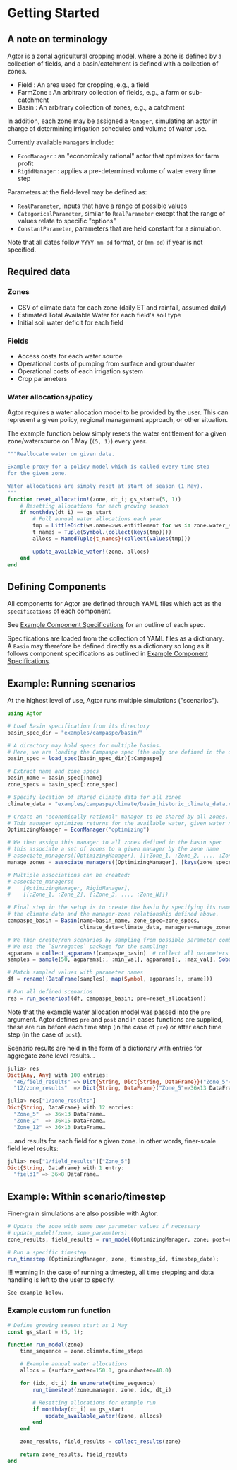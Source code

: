 # Getting Started

## A note on terminology

Agtor is a zonal agricultural cropping model, where a zone is defined by a collection of fields, and a basin/catchment is defined with a collection of zones.

- Field : An area used for cropping, e.g., a field
- FarmZone  : An arbitrary collection of fields, e.g., a farm or sub-catchment
- Basin : An arbitrary collection of zones, e.g., a catchment

In addition, each zone may be assigned a `Manager`, simulating an actor in charge of determining irrigation schedules and volume of water use.

Currently available `Manager`s include:

- `EconManager` : an "economically rational" actor that optimizes for farm profit
- `RigidManager` : applies a pre-determined volume of water every time step

Parameters at the field-level may be defined as:

- `RealParameter`, inputs that have a range of possible values
- `CategoricalParameter`, similar to `RealParameter` except that the range of values relate to specific "options"
- `ConstantParameter`, parameters that are held constant for a simulation.

Note that all dates follow `YYYY-mm-dd` format, or (`mm-dd`) if year is not specified.

## Required data

### Zones

- CSV of climate data for each zone (daily ET and rainfall, assumed daily)
- Estimated Total Available Water for each field's soil type
- Initial soil water deficit for each field

### Fields

- Access costs for each water source
- Operational costs of pumping from surface and groundwater
- Operational costs of each irrigation system
- Crop parameters

### Water allocations/policy

Agtor requires a water allocation model to be provided by the user.
This can represent a given policy, regional management approach, or other situation.

The example function below simply resets the water entitlement for a given zone/watersource
on 1 May (`(5, 1)`) every year.

```julia
"""Reallocate water on given date.

Example proxy for a policy model which is called every time step
for the given zone.

Water allocations are simply reset at start of season (1 May).
"""
function reset_allocation!(zone, dt_i; gs_start=(5, 1))
    # Resetting allocations for each growing season
    if monthday(dt_i) == gs_start
        # Full annual water allocations each year
        tmp = LittleDict(ws.name=>ws.entitlement for ws in zone.water_sources)
        t_names = Tuple(Symbol.(collect(keys(tmp))))
        allocs = NamedTuple{t_names}(collect(values(tmp)))

        update_available_water!(zone, allocs)
    end
end
```

## Defining Components

All components for Agtor are defined through YAML files which act as the `specifications` of each component.

See [Example Component Specifications](@ref) for an outline of each spec.

Specifications are loaded from the collection of YAML files as a dictionary.
A `Basin` may therefore be defined directly as a dictionary so long as it follows component specifications as outlined in [Example Component Specifications](@ref).


## Example: Running scenarios

At the highest level of use, Agtor runs multiple simulations ("scenarios").


```julia
using Agtor

# Load Basin specification from its directory
basin_spec_dir = "examples/campaspe/basin/"

# A directory may hold specs for multiple basins.
# Here, we are loading the Campaspe spec (the only one defined in the directory)
basin_spec = load_spec(basin_spec_dir)[:Campaspe]

# Extract name and zone specs
basin_name = basin_spec[:name]
zone_specs = basin_spec[:zone_spec]

# Specify location of shared climate data for all zones
climate_data = "examples/campaspe/climate/basin_historic_climate_data.csv"

# Create an "economically rational" manager to be shared by all zones.
# This manager optimizes returns for the available water, given water needs and costs.
OptimizingManager = EconManager("optimizing")

# We then assign this manager to all zones defined in the basin spec
# this associate a set of zones to a given manager by the zone name
# associate_managers([OptimizingManager], [[:Zone_1, :Zone_2, ..., :Zone_N]])
manage_zones = associate_managers([OptimizingManager], [keys(zone_specs)])

# Multiple associations can be created:
# associate_managers(
#    [OptimizingManager, RigidManager],
#    [[:Zone_1, :Zone_2], [:Zone_3, ..., :Zone_N]])

# Final step in the setup is to create the basin by specifying its name, the zones, 
# the climate data and the manager-zone relationship defined above.
campaspe_basin = Basin(name=basin_name, zone_spec=zone_specs, 
                       climate_data=climate_data, managers=manage_zones)

# We then create/run scenarios by sampling from possible parameter combinations
# We use the `Surrogates` package for the sampling:
agparams = collect_agparams!(campaspe_basin)  # collect all parameters
samples = sample(50, agparams[:, :min_val], agparams[:, :max_val], SobolSample())

# Match sampled values with parameter names
df = rename!(DataFrame(samples), map(Symbol, agparams[:, :name]))

# Run all defined scenarios
res = run_scenarios!(df, campaspe_basin; pre=reset_allocation!)
```

Note that the example water allocation model was passed into the `pre` argument.
Agtor defines `pre` and `post` and in cases functions are supplied, these are run
before each time step (in the case of `pre`) or after each time step (in the case of `post`).

Scenario results are held in the form of a dictionary with entries for aggregate zone level results...

```julia
julia> res
Dict{Any, Any} with 100 entries:
  "46/field_results" => Dict{String, Dict{String, DataFrame}}("Zone_5"=>Dict("field1"=>36×8 DataFrame…
  "12/zone_results"  => Dict{String, DataFrame}("Zone_5"=>36×13 DataFrame…

julia> res["1/zone_results"]
Dict{String, DataFrame} with 12 entries:
  "Zone_5"  => 36×13 DataFrame…
  "Zone_2"  => 36×15 DataFrame…
  "Zone_12" => 36×13 DataFrame…
```

... and results for each field for a given zone. In other words, finer-scale field level results:

```julia
julia> res["1/field_results"]["Zone_5"]
Dict{String, DataFrame} with 1 entry:
  "field1" => 36×8 DataFrame…
```

## Example: Within scenario/timestep

Finer-grain simulations are also possible with Agtor.

```julia
# Update the zone with some new parameter values if necessary
# update_model!(zone, some_parameters)
zone_results, field_results = run_model(OptimizingManager, zone; post=reset_allocation!)

# Run a specific timestep
run_timestep!(OptimizingManager, zone, timestep_id, timestep_date);
```

!!! warning
    In the case of running a timestep, all time stepping and 
    data handling is left to the user to specify.

    See example below.

### Example custom run function

```julia
# Define growing season start as 1 May
const gs_start = (5, 1);

function run_model(zone)
    time_sequence = zone.climate.time_steps

    # Example annual water allocations
    allocs = (surface_water=150.0, groundwater=40.0)

    for (idx, dt_i) in enumerate(time_sequence)
        run_timestep!(zone.manager, zone, idx, dt_i)

        # Resetting allocations for example run
        if monthday(dt_i) == gs_start
            update_available_water!(zone, allocs)
        end
    end

    zone_results, field_results = collect_results(zone)

    return zone_results, field_results
end
```